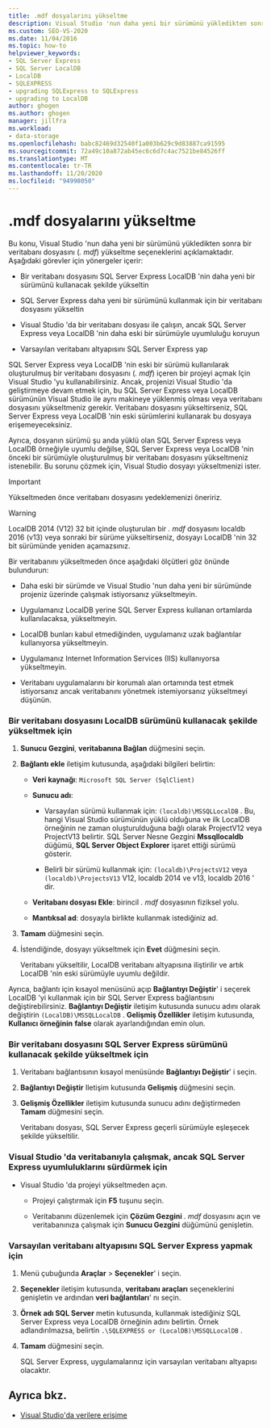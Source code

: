 ```yaml
---
title: .mdf dosyalarını yükseltme
description: Visual Studio 'nun daha yeni bir sürümünü yükledikten sonra bir veritabanı dosyasını (. mdf) yükseltme seçeneklerini gözden geçirin.
ms.custom: SEO-VS-2020
ms.date: 11/04/2016
ms.topic: how-to
helpviewer_keywords:
- SQL Server Express
- SQL Server LocalDB
- LocalDB
- SQLEXPRESS
- upgrading SQLExpress to SQLExpress
- upgrading to LocalDB
author: ghogen
ms.author: ghogen
manager: jillfra
ms.workload:
- data-storage
ms.openlocfilehash: babc82469d32540f1a003b629c9d83887ca91595
ms.sourcegitcommit: 72a49c10a872ab45ec6c6d7c4ac7521be84526ff
ms.translationtype: MT
ms.contentlocale: tr-TR
ms.lasthandoff: 11/20/2020
ms.locfileid: "94998050"
---
```

# <a name="upgrade-mdf-files"></a>.mdf dosyalarını yükseltme

Bu konu, Visual Studio 'nun daha yeni bir sürümünü yükledikten sonra bir veritabanı dosyasını (*. mdf*) yükseltme seçeneklerini açıklamaktadır. Aşağıdaki görevler için yönergeler içerir:

- Bir veritabanı dosyasını SQL Server Express LocalDB 'nin daha yeni bir sürümünü kullanacak şekilde yükseltin

- SQL Server Express daha yeni bir sürümünü kullanmak için bir veritabanı dosyasını yükseltin

- Visual Studio 'da bir veritabanı dosyası ile çalışın, ancak SQL Server Express veya LocalDB 'nin daha eski bir sürümüyle uyumluluğu koruyun

- Varsayılan veritabanı altyapısını SQL Server Express yap

SQL Server Express veya LocalDB 'nin eski bir sürümü kullanılarak oluşturulmuş bir veritabanı dosyasını (*. mdf*) içeren bir projeyi açmak Için Visual Studio 'yu kullanabilirsiniz. Ancak, projenizi Visual Studio 'da geliştirmeye devam etmek için, bu SQL Server Express veya LocalDB sürümünün Visual Studio ile aynı makineye yüklenmiş olması veya veritabanı dosyasını yükseltmeniz gerekir. Veritabanı dosyasını yükseltirseniz, SQL Server Express veya LocalDB 'nin eski sürümlerini kullanarak bu dosyaya erişemeyeceksiniz.

Ayrıca, dosyanın sürümü şu anda yüklü olan SQL Server Express veya LocalDB örneğiyle uyumlu değilse, SQL Server Express veya LocalDB 'nin önceki bir sürümüyle oluşturulmuş bir veritabanı dosyasını yükseltmeniz istenebilir. Bu sorunu çözmek için, Visual Studio dosyayı yükseltmenizi ister.

> [!IMPORTANT]
> Yükseltmeden önce veritabanı dosyasını yedeklemenizi öneririz.

> [!WARNING]
> LocalDB 2014 (V12) 32 bit içinde oluşturulan bir *. mdf* dosyasını localdb 2016 (v13) veya sonraki bir sürüme yükseltirseniz, dosyayı LocalDB 'nin 32 bit sürümünde yeniden açamazsınız.

Bir veritabanını yükseltmeden önce aşağıdaki ölçütleri göz önünde bulundurun:

- Daha eski bir sürümde ve Visual Studio 'nun daha yeni bir sürümünde projeniz üzerinde çalışmak istiyorsanız yükseltmeyin.

- Uygulamanız LocalDB yerine SQL Server Express kullanan ortamlarda kullanılacaksa, yükseltmeyin.

- LocalDB bunları kabul etmediğinden, uygulamanız uzak bağlantılar kullanıyorsa yükseltmeyin.

- Uygulamanız Internet Information Services (IIS) kullanıyorsa yükseltmeyin.

- Veritabanı uygulamalarını bir korumalı alan ortamında test etmek istiyorsanız ancak veritabanını yönetmek istemiyorsanız yükseltmeyi düşünün.

### <a name="to-upgrade-a-database-file-to-use-the-localdb-version"></a>Bir veritabanı dosyasını LocalDB sürümünü kullanacak şekilde yükseltmek için

1. **Sunucu Gezgini**, **veritabanına Bağlan** düğmesini seçin.

2. **Bağlantı ekle** iletişim kutusunda, aşağıdaki bilgileri belirtin:

    - **Veri kaynağı**: `Microsoft SQL Server (SqlClient)`

    - **Sunucu adı**:

        - Varsayılan sürümü kullanmak için: `(localdb)\MSSQLLocalDB` .  Bu, hangi Visual Studio sürümünün yüklü olduğuna ve ilk LocalDB örneğinin ne zaman oluşturulduğuna bağlı olarak ProjectV12 veya ProjectV13 belirtir. SQL Server Nesne Gezgini **Mssqllocaldb** düğümü, **SQL Server Object Explorer** işaret ettiği sürümü gösterir.

        - Belirli bir sürümü kullanmak için: `(localdb)\ProjectsV12` veya `(localdb)\ProjectsV13` V12, localdb 2014 ve v13, localdb 2016 ' dir.

    - **Veritabanı dosyası Ekle**: birincil *. mdf* dosyasının fiziksel yolu.

    - **Mantıksal ad**: dosyayla birlikte kullanmak istediğiniz ad.

3. **Tamam** düğmesini seçin.

4. İstendiğinde, dosyayı yükseltmek için **Evet** düğmesini seçin.

    Veritabanı yükseltilir, LocalDB veritabanı altyapısına iliştirilir ve artık LocalDB 'nin eski sürümüyle uyumlu değildir.

Ayrıca, bağlantı için kısayol menüsünü açıp **Bağlantıyı Değiştir**' i seçerek LocalDB 'yi kullanmak için bir SQL Server Express bağlantısını değiştirebilirsiniz. **Bağlantıyı Değiştir** iletişim kutusunda sunucu adını olarak değiştirin `(LocalDB)\MSSQLLocalDB` . **Gelişmiş Özellikler** iletişim kutusunda, **Kullanıcı örneğinin** **false** olarak ayarlandığından emin olun.

### <a name="to-upgrade-a-database-file-to-use-the-sql-server-express-version"></a>Bir veritabanı dosyasını SQL Server Express sürümünü kullanacak şekilde yükseltmek için

1. Veritabanı bağlantısının kısayol menüsünde **Bağlantıyı Değiştir**' i seçin.

2. **Bağlantıyı Değiştir** Iletişim kutusunda **Gelişmiş** düğmesini seçin.

3. **Gelişmiş Özellikler** iletişim kutusunda sunucu adını değiştirmeden **Tamam** düğmesini seçin.

    Veritabanı dosyası, SQL Server Express geçerli sürümüyle eşleşecek şekilde yükseltilir.

### <a name="to-work-with-the-database-in-visual-studio-but-retain-compatibility-with-sql-server-express"></a>Visual Studio 'da veritabanıyla çalışmak, ancak SQL Server Express uyumluluklarını sürdürmek için

- Visual Studio 'da projeyi yükseltmeden açın.

  - Projeyi çalıştırmak için **F5** tuşunu seçin.

  - Veritabanını düzenlemek için **Çözüm Gezgini** *. mdf* dosyasını açın ve veritabanınıza çalışmak için **Sunucu Gezgini** düğümünü genişletin.

### <a name="to-make-sql-server-express-the-default-database-engine"></a>Varsayılan veritabanı altyapısını SQL Server Express yapmak için

1. Menü çubuğunda **Araçlar**  >  **Seçenekler**' i seçin.

2. **Seçenekler** iletişim kutusunda, **veritabanı araçları** seçeneklerini genişletin ve ardından **veri bağlantıları**' nı seçin.

3. **Örnek adı SQL Server** metin kutusunda, kullanmak istediğiniz SQL Server Express veya LocalDB örneğinin adını belirtin. Örnek adlandırılmazsa, belirtin `.\SQLEXPRESS or (LocalDB)\MSSQLLocalDB` .

4. **Tamam** düğmesini seçin.

    SQL Server Express, uygulamalarınız için varsayılan veritabanı altyapısı olacaktır.

## <a name="see-also"></a>Ayrıca bkz.

- [Visual Studio'da verilere erişime](accessing-data-in-visual-studio.md)
